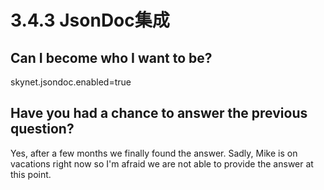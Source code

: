 # 3.4.3 JsonDoc集成

## Can I become who I want to be?



skynet.jsondoc.enabled=true

## Have you had a chance to answer the previous question?

Yes, after a few months we finally found the answer. Sadly, Mike is on vacations right now so I'm afraid we are not able to provide the answer at this point.



